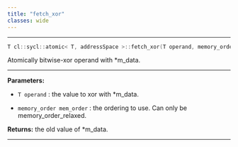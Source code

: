 ```yaml
---
title: "fetch_xor"
classes: wide
---
```


---

```cpp
T cl::sycl::atomic< T, addressSpace >::fetch_xor(T operand, memory_order mem_order=memory_order::relaxed)
```


Atomically bitwise-xor operand with *m_data.


---
**Parameters:**

 - `T operand`
: the value to xor with *m_data.

 - `memory_order mem_order`
: the ordering to use. Can only be memory_order_relaxed.

**Returns:** the old value of *m_data.

---
